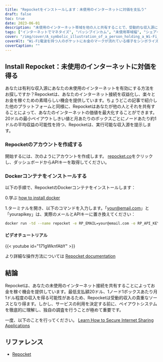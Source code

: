 ```yaml
---
title: "Repocketをインストールします：未使用のインターネットに対価を支払う"
draft: false
toc: true
date: 2023-06-01
description: "未使用のインターネット帯域を他の人と共有することで、受動的な収入源に変える方法をご紹介します。"
tags: ["インターネットでマネタイズ", "パッシブインカム", "未使用帯域幅", "シェアインターネット", "金を稼ぐ", "インターネット接続", "ピアツーピア", "リポケット", "アーンアップ", "ハニーゲイン", "仮想私設通信網", "けんぎょう", "払出オプション", "かわせみ", "BTC", "LTC", "マティック", "収益", "柔軟性", "エイピーキー", "ネトゲで稼ぐ", "インターネット接続のマネタイズ", "パッシブインカム", "うまいこと儲ける", "さいしょうかいようしき", "へいきんしゅうえきりょく", "Repocket Dockerコンテナ", "Repocketのドキュメント", "ペイアウト・システムの徹底理解", "ようせい"]
cover: "/img/cover/A_symbolic_illustration_of_a_person_holding_a_Wi-Fi_signal.png"
coverAlt: "Wi-Fi電波を持つ人のポケットにお金のマークが流れている様子をシンボライズしたイラストです。"
coverCaption: ""
---
```


## Install Repocket：未使用のインターネットに対価を得る

あなたは有利な収入源にあなたの未使用のインターネットを有効にする方法をお探しですか？Repocketは、あなたのインターネット接続を収益化し、楽々とお金を稼ぐための素晴らしい機会を提供しています。ちょうどこの記事で紹介した他のプラットフォームと同様に、Repocketはあなたが他の人とそれを共有することによって、あなたのインターネットの価値を最大化することができます。20ドルの最小ペイアウトしきい値と月あたりのボックスごとにノードあたり約1ドルの平均収益の可能性を持つ、Repocketは、実行可能な収入源を提示します。

### Repocketのアカウントを作成する
開始するには、次のようにアカウントを作成します。 [repocket.co](https://link.repocket.co/pyqL)をクリックし、ダッシュボードからAPIキーを取得してください。

### Dockerコンテナをインストールする
以下の手順で、RepocketのDockerコンテナをインストールします：

0.学ぶ [how to install docker](https://simeononsecurity.ch/other/creating-profitable-low-powered-crypto-miners/#installing-docker)

1.ターミナルを開き、以下のコマンドを入力します。「your@email.com」と「yourapikey」は、実際のメールとAPIキーに置き換えてください：
```bash
docker run -td --name repocket -e RP_EMAIL=your@email.com -e RP_API_KEY=yourapikey -d --restart=always repocket/repocket
```

#### ビデオチュートリアル

{{< youtube id="171gWknfAbY" >}}

より詳細な操作方法については [Repocket documentation](https://link.repocket.co/pyqL)

## 結論
Repocketは、あなたの未使用のインターネット接続を共有することによってお金を稼ぐ機会を提供しています。最低支払額20ドル、1ノード1ボックスあたり月1ドル程度の収入を得る可能性があるため、Repocketは受動的収入の貴重なソースとなり得ます。しかし、サービスの利用を決定する前に、ペイアウトシステムを徹底的に理解し、独自の調査を行うことが極めて重要です。

一度、以下のことを行ってください。 [Learn How to Secure Internet Sharing Applications](https://simeononsecurity.ch/other/how-to-secure-internet-sharing-applications/)

## リファレンス
- [Repocket](https://link.repocket.co/pyqL)